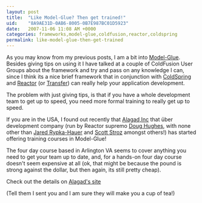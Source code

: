 ```yaml
---
layout: post
title:  "Like Model-Glue? Then get trained!"
uid:	"8A9AE31D-0AB6-8005-0B7E987BC01D5923"
date:   2007-11-06 11:08 AM +0000
categories: frameworks,model-glue,coldfusion,reactor,coldspring
permalink: like-model-glue-then-get-trained
---
```

As you may know from my previous posts, I am a bit into <a href="http://www.model-glue.com/" title="The Model-Glue Framework">Model-Glue</a>. Besides giving tips on using it I have talked at a couple of ColdFusion User Groups about the framework and try and pass on any knowledge I can, since I think its a nice brief framework that in conjunction with <a href="http://www.coldspringframework.org/" title="ColdSpring Framework: Welcome">ColdSpring</a> and <a href="http://www.reactorframework.org/" title="Reactor Framework - Trac">Reactor</a> (or <a href="http://transfer.riaforge.org/" title="Transfer ORM">Transfer</a>) can really help your application development.

The problem with just giving tips, is that if you have a whole development team to get up to speed, you need more formal training to really get up to speed. 

If you are in the USA, I found out recently that <a href="http://www.alagad.com/" title="Alagad: Enterprise ColdFusion and Flex Consulting, Training and Products">Alagad,Inc</a> that über development company (run by Reactor supremo <a href="http://www.alagad.com/go/blog?createdBy=dhughes" title="Alagad: The Alagad Technical Team Blog">Doug Hughes</a>, with none other than <a href="http://www.alagad.com/go/blog?createdBy=jrypkahauer" title="Alagad: The Alagad Technical Team Blog">Jared Rypka-Hauer</a> and <a href="http://www.alagad.com/go/blog?createdBy=sstroz" title="Alagad: The Alagad Technical Team Blog">Scott Stroz</a> amongst others!) has started offering training courses in Model-Glue!

The four day course based in Arlington VA seems to cover anything you need to get your team up to date, and, for a hands-on four day course doesn't seem expensive at all (ok, that might be because the pound is strong against the dollar, but then again, its still pretty cheap).

Check out the details on <a href="http://www.alagad.com/go/training/enterprise-coldfusion/enterprise-coldfusion-with-model-glue" title="Alagad: Enterprise ColdFusion with Model-Glue">Alagad's site</a>

(Tell them I sent you and I am sure they will make you a cup of tea!)